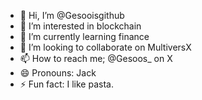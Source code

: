 - 👋 Hi, I’m @Gesooisgithub
- 👀 I’m interested in blockchain
- 🌱 I’m currently learning finance
- 💞️ I’m looking to collaborate on MultiversX
- 📫 How to reach me; @Gesoos_ on X
- 😄 Pronouns: Jack
- ⚡ Fun fact: I like pasta.

<!---
Gesooisgithub/Gesooisgithub is a ✨ special ✨ repository because its `README.md` (this file) appears on your GitHub profile.
You can click the Preview link to take a look at your changes.
--->
